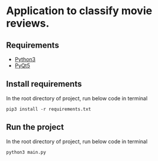# Application to classify movie reviews.

## Requirements

* [Python3](https://www.python.org/downloads/release/python-373/)
* [PyQt5](https://pypi.org/project/PyQt5/)

## Install requirements

In the root directory of project, run below code in terminal

`pip3 install -r requirements.txt`

## Run the project

In the root directory of project, run below code in terminal

`python3 main.py`
